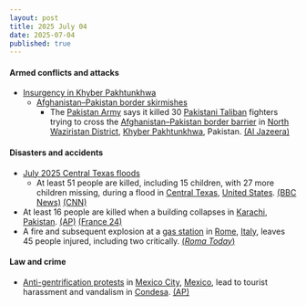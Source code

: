 ```yaml
---
layout: post
title: 2025 July 04
date: 2025-07-04
published: true
---
```



#### Armed conflicts and attacks

* [Insurgency in Khyber Pakhtunkhwa](https://en.wikipedia.org/wiki/Insurgency_in_Khyber_Pakhtunkhwa "Insurgency in Khyber Pakhtunkhwa")
  * [Afghanistan–Pakistan border skirmishes](https://en.wikipedia.org/wiki/Afghanistan%E2%80%93Pakistan_border_skirmishes "Afghanistan–Pakistan border skirmishes")
    * The [Pakistan Army](https://en.wikipedia.org/wiki/Pakistan_Army "Pakistan Army") says it killed 30 [Pakistani Taliban](https://en.wikipedia.org/wiki/Pakistani_Taliban "Pakistani Taliban") fighters trying to cross the [Afghanistan–Pakistan border barrier](https://en.wikipedia.org/wiki/Afghanistan%E2%80%93Pakistan_border_barrier "Afghanistan–Pakistan border barrier") in [North Waziristan District](https://en.wikipedia.org/wiki/North_Waziristan_District "North Waziristan District"), [Khyber Pakhtunkhwa](https://en.wikipedia.org/wiki/Khyber_Pakhtunkhwa "Khyber Pakhtunkhwa"), Pakistan. [(Al Jazeera)](https://www.aljazeera.com/news/2025/7/4/pakistans-army-says-it-killed-30-fighters-trying-to-cross-afghan-border)

#### Disasters and accidents

* [July 2025 Central Texas floods](https://en.wikipedia.org/wiki/July_2025_Central_Texas_floods "July 2025 Central Texas floods")
  * At least 51 people are killed, including 15 children, with 27 more children missing, during a flood in [Central Texas](https://en.wikipedia.org/wiki/Central_Texas "Central Texas"), [United States](https://en.wikipedia.org/wiki/United_States "United States"). [(BBC News)](https://www.bbc.com/news/articles/cr4w36lnvgyo) [(CNN)](https://edition.cnn.com/weather/live-news/texas-flooding-07-05-2025-hnk)
* At least 16 people are killed when a building collapses in [Karachi](https://en.wikipedia.org/wiki/Karachi "Karachi"), [Pakistan](https://en.wikipedia.org/wiki/Pakistan "Pakistan"). [(AP)](https://apnews.com/article/pakistan-building-collapse-karachi-death-toll-survivors-82796a99d7ece3bc7d25bfe3955824ed) [(France 24)](https://www.france24.com/en/live-news/20250705-search-continues-after-pakistan-building-collapse-kills-14)
* A fire and subsequent explosion at a [gas station](https://en.wikipedia.org/wiki/Gas_station "Gas station") in [Rome](https://en.wikipedia.org/wiki/Rome "Rome"), [Italy](https://en.wikipedia.org/wiki/Italy "Italy"), leaves 45 people injured, including two critically. [(*Roma Today*)](https://www.romatoday.it/cronaca/esplosione-roma-oggi-incendio-4-luglio-2025.html)

#### Law and crime

* [Anti-gentrification protests](https://en.wikipedia.org/wiki/Anti-gentrification_protests "Anti-gentrification protests") in [Mexico City](https://en.wikipedia.org/wiki/Mexico_City "Mexico City"), [Mexico](https://en.wikipedia.org/wiki/Mexico "Mexico"), lead to tourist harassment and vandalism in [Condesa](https://en.wikipedia.org/wiki/Condesa "Condesa"). [(AP)](https://apnews.com/article/mexico-mass-tourism-protest-gentrification-56aef1432e05e8b541f14f3f25926505)
